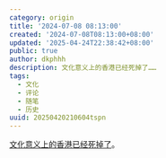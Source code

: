 ```yaml
---
category: origin
title: '2024-07-08 08:13:00'
created: '2024-07-08T08:13:00+08:00'
updated: '2025-04-24T22:38:42+08:00'
public: true
author: dkphhh
description: 文化意义上的香港已经死掉了……
tags:
  - 文化
  - 评论
  - 随笔
  - 历史
uuid: 20250420210604tspn
---
```


[文化意义上的香港已经死掉了](https://blog.yitianshijie.net/2024/07/07/to-err-is-human/)。
